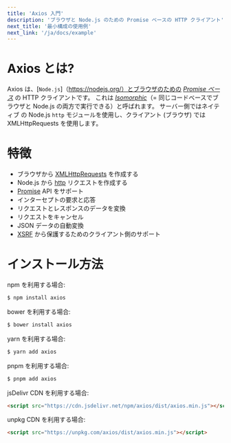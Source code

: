 ```yaml
---
title: 'Axios 入門'
description: 'ブラウザと Node.js のための Promise ベースの HTTP クライアント'
next_title: '最小構成の使用例'
next_link: '/ja/docs/example'
---
```


# Axios とは?

Axios は、[`Node.js`]（https://nodejs.org/）とブラウザのための *[Promise ベース](https://javascript.info/promise-basics)* の HTTP クライアントです。 これは *[Isomorphic](https://www.lullabot.com/articles/what-is-an-isomorphic-application)*（= 同じコードベースでブラウザと Node.js の両方で実行できる）と呼ばれます。 サーバー側ではネイティブ の Node.js `http` モジュールを使用し、クライアント (ブラウザ) では XMLHttpRequests を使用します。


# 特徴

- ブラウザから [XMLHttpRequests](https://developer.mozilla.org/en-US/docs/Web/API/XMLHttpRequest) を作成する
- Node.js から [http](http://nodejs.org/api/http.html) リクエストを作成する
- [Promise](https://developer.mozilla.org/en-US/docs/Web/JavaScript/Reference/Global_Objects/Promise) API をサポート
- インターセプトの要求と応答
- リクエストとレスポンスのデータを変換
- リクエストをキャンセル
- JSON データの自動変換
- [XSRF](http://en.wikipedia.org/wiki/Cross-site_request_forgery) から保護するためのクライアント側のサポート

# インストール方法

npm を利用する場合:

```bash
$ npm install axios
```

bower を利用する場合:

```bash
$ bower install axios
```

yarn を利用する場合:

```bash
$ yarn add axios
```

pnpm を利用する場合:

```bash
$ pnpm add axios
```

jsDelivr CDN を利用する場合:

```html
<script src="https://cdn.jsdelivr.net/npm/axios/dist/axios.min.js"></script>
```

unpkg CDN を利用する場合:

```html
<script src="https://unpkg.com/axios/dist/axios.min.js"></script>
```